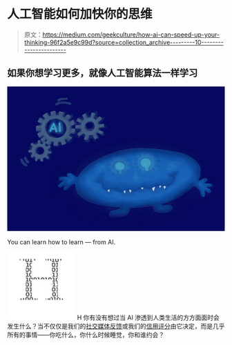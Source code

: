 # 人工智能如何加快你的思维

> 原文：<https://medium.com/geekculture/how-ai-can-speed-up-your-thinking-96f2a5e9c99d?source=collection_archive---------10----------------------->

## 如果你想学习更多，就像人工智能算法一样学习

![](img/004a62920faca9b9423f695ba550cf8d.png)

You can learn how to learn — from AI.

![H](img/48e23a03d8242a6d12cda96ebf3b6c88.png)  H 你有没有想过当 AI 渗透到人类生活的方方面面时会发生什么？当不仅仅是我们的[社交媒体反馈](https://aimagazine.com/ai-strategy/how-are-social-media-platforms-using-ai)或我们的[信用评分](https://venturebeat.com/2022/01/10/future-developments-in-ai-could-make-your-credit-score-obsolete/)由它决定，而是几乎所有的事情——你吃什么，你什么时候睡觉，你和谁约会？